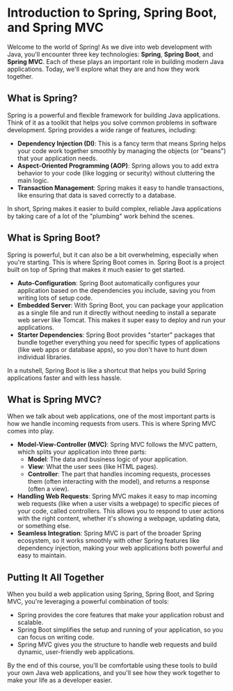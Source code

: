 # Introduction to Spring, Spring Boot, and Spring MVC

Welcome to the world of Spring! As we dive into web development with Java, you'll encounter three key technologies: **Spring**, **Spring Boot**, and **Spring MVC**. Each of these plays an important role in building modern Java applications. Today, we'll explore what they are and how they work together.

## What is Spring?

Spring is a powerful and flexible framework for building Java applications. Think of it as a toolkit that helps you solve common problems in software development. Spring provides a wide range of features, including:

- **Dependency Injection (DI)**: This is a fancy term that means Spring helps your code work together smoothly by managing the objects (or "beans") that your application needs.
- **Aspect-Oriented Programming (AOP)**: Spring allows you to add extra behavior to your code (like logging or security) without cluttering the main logic.
- **Transaction Management**: Spring makes it easy to handle transactions, like ensuring that data is saved correctly to a database.

In short, Spring makes it easier to build complex, reliable Java applications by taking care of a lot of the "plumbing" work behind the scenes.

## What is Spring Boot?

Spring is powerful, but it can also be a bit overwhelming, especially when you're starting. This is where Spring Boot comes in. Spring Boot is a project built on top of Spring that makes it much easier to get started.

- **Auto-Configuration**: Spring Boot automatically configures your application based on the dependencies you include, saving you from writing lots of setup code.
- **Embedded Server**: With Spring Boot, you can package your application as a single file and run it directly without needing to install a separate web server like Tomcat. This makes it super easy to deploy and run your applications.
- **Starter Dependencies**: Spring Boot provides "starter" packages that bundle together everything you need for specific types of applications (like web apps or database apps), so you don't have to hunt down individual libraries.

In a nutshell, Spring Boot is like a shortcut that helps you build Spring applications faster and with less hassle.

## What is Spring MVC?

When we talk about web applications, one of the most important parts is how we handle incoming requests from users. This is where Spring MVC comes into play.

- **Model-View-Controller (MVC)**: Spring MVC follows the MVC pattern, which splits your application into three parts:
  - **Model**: The data and business logic of your application.
  - **View**: What the user sees (like HTML pages).
  - **Controller**: The part that handles incoming requests, processes them (often interacting with the model), and returns a response (often a view).
- **Handling Web Requests**: Spring MVC makes it easy to map incoming web requests (like when a user visits a webpage) to specific pieces of your code, called controllers. This allows you to respond to user actions with the right content, whether it's showing a webpage, updating data, or something else.
- **Seamless Integration**: Spring MVC is part of the broader Spring ecosystem, so it works smoothly with other Spring features like dependency injection, making your web applications both powerful and easy to maintain.

## Putting It All Together

When you build a web application using Spring, Spring Boot, and Spring MVC, you're leveraging a powerful combination of tools:

- Spring provides the core features that make your application robust and scalable.
- Spring Boot simplifies the setup and running of your application, so you can focus on writing code.
- Spring MVC gives you the structure to handle web requests and build dynamic, user-friendly web applications.

By the end of this course, you'll be comfortable using these tools to build your own Java web applications, and you'll see how they work together to make your life as a developer easier.
